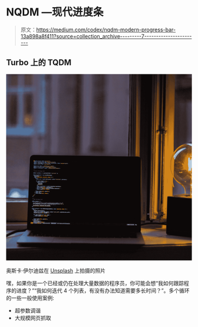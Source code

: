 # NQDM —现代进度条

> 原文：<https://medium.com/codex/nqdm-modern-progress-bar-13a898a8f411?source=collection_archive---------7----------------------->

## Turbo 上的 TQDM

![](img/4c2865dd3dc494c47d25c25cab8def36.png)

奥斯卡·伊尔迪兹在 [Unsplash](https://unsplash.com?utm_source=medium&utm_medium=referral) 上拍摄的照片

嘿，如果你是一个已经或仍在处理大量数据的程序员，你可能会想“我如何跟踪程序的进度？”“我如何迭代 4 个列表，有没有办法知道需要多长时间？”。多个循环的一些一般使用案例:

*   超参数调谐
*   大规模网页抓取